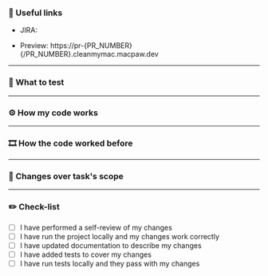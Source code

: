 ### 🔗 Useful links

- JIRA:

- Preview: https://pr-{PR_NUMBER}{/PR_NUMBER}.cleanmymac.macpaw.dev
___
### 🧪 What to test
<!-- describe changes that should be tested -->

___
### ⚙️ How my code works
<!-- flow description and why did you chose to do it this way -->

___
### 🎞️ How the code worked before
<!-- source of bug, or previous implementation and why it needed changes -->

___
### 🚧 Changes over task's scope
<!-- what and why did you change, if it wasn't in the task -->

___
### ✏️ Check-list
<!-- Feel free to delete any points which are unrelevant for your task -->
- [ ] I have performed a self-review of my changes
- [ ] I have run the project locally and my changes work correctly
- [ ] I have updated documentation to describe my changes
- [ ] I have added tests to cover my changes
- [ ] I have run tests locally and they pass with my changes

